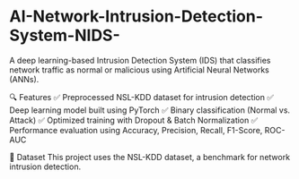 # AI-Network-Intrusion-Detection-System-NIDS-

A deep learning-based Intrusion Detection System (IDS) that classifies network traffic as normal or malicious using Artificial Neural Networks (ANNs).

🔍 Features
✅ Preprocessed NSL-KDD dataset for intrusion detection
✅ Deep learning model built using PyTorch
✅ Binary classification (Normal vs. Attack)
✅ Optimized training with Dropout & Batch Normalization
✅ Performance evaluation using Accuracy, Precision, Recall, F1-Score, ROC-AUC

📜 Dataset
This project uses the NSL-KDD dataset, a benchmark for network intrusion detection.
